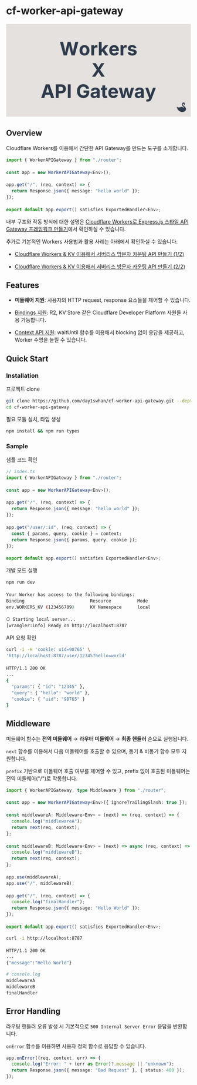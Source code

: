 # cf-worker-api-gateway

![Cover image for cf-worker-api-gateway](./public/cover.webp)

## Overview

Cloudflare Workers를 이용해서 간단한 API Gateway를 만드는 도구를 소개합니다.

```ts
import { WorkerAPIGateway } from "./router";

const app = new WorkerAPIGateway<Env>();

app.get("/", (req, context) => {
  return Response.json({ message: "hello world" });
});

export default app.export() satisfies ExportedHandler<Env>;
```

내부 구조와 작동 방식에 대한 설명은 [Cloudflare Workers로 Express.js 스타일 API Gateway 프레임워크 만들기](https://blog.day1swhan.com/articles/cf-worker-api-gateway)에서 확인하실 수 있습니다.

추가로 기본적인 Workers 사용법과 활용 사례는 아래에서 확인하실 수 있습니다.

- [Cloudflare Workers & KV 이용해서 서버리스 방문자 카운팅 API 만들기 (1/2)](https://blog.day1swhan.com/articles/cloudflare-workers-01)

- [Cloudflare Workers & KV 이용해서 서버리스 방문자 카운팅 API 만들기 (2/2)](https://blog.day1swhan.com/articles/cloudflare-workers-02)

## Features

- **미들웨어 지원**: 사용자의 HTTP request, response 요소들을 제어할 수 있습니다.

- [Bindings 지원](https://developers.cloudflare.com/workers/runtime-apis/bindings/): R2, KV Store 같은 Cloudflare Developer Platform 자원들 사용 가능합니다.

- [Context API 지원](https://developers.cloudflare.com/workers/runtime-apis/context/): waitUntil 함수를 이용해서 blocking 없이 응답을 제공하고, Worker 수명을 늘릴 수 있습니다.

## Quick Start

### Installation

프로젝트 clone

```sh
git clone https://github.com/day1swhan/cf-worker-api-gateway.git --depth=1 && \
cd cf-worker-api-gateway
```

필요 모듈 설치, 타입 생성

```sh
npm install && npm run types
```

### Sample

샘플 코드 확인

```ts
// index.ts
import { WorkerAPIGateway } from "./router";

const app = new WorkerAPIGateway<Env>();

app.get("/", (req, context) => {
  return Response.json({ message: "hello world" });
});

app.get("/user/:id", (req, context) => {
  const { params, query, cookie } = context;
  return Response.json({ params, query, cookie });
});

export default app.export() satisfies ExportedHandler<Env>;
```

개발 모드 실행

```sh
npm run dev

Your Worker has access to the following bindings:
Binding                         Resource          Mode
env.WORKERS_KV (123456789)      KV Namespace      local

⎔ Starting local server...
[wrangler:info] Ready on http://localhost:8787
```

API 요청 확인

```sh
curl -i -H 'cookie: uid=98765' \
'http://localhost:8787/user/12345?hello=world'

HTTP/1.1 200 OK
...
{
  "params": { "id": "12345" },
  "query": { "hello": "world" },
  "cookie": { "uid": "98765" }
}
```

## Middleware

미들웨어 함수는 **전역 미들웨어** → **라우터 미들웨어** → **최종 핸들러** 순으로 실행됩니다.

`next` 함수를 이용해서 다음 미들웨어를 호출할 수 있으며, 동기 & 비동기 함수 모두 지원합니다.

`prefix` 기반으로 미들웨어 호출 여부를 제어할 수 있고, prefix 없이 호출된 미들웨어는 전역 미들웨어("/")로 작동합니다.

```ts
import { WorkerAPIGateway, type Middleware } from "./router";

const app = new WorkerAPIGateway<Env>({ ignoreTrailingSlash: true });

const middlewareA: Middleware<Env> = (next) => (req, context) => {
  console.log("middlewareA");
  return next(req, context);
};

const middlewareB: Middleware<Env> = (next) => async (req, context) => {
  console.log("middlewareB");
  return next(req, context);
};

app.use(middlewareA);
app.use("/", middlewareB);

app.get("/", (req, context) => {
  console.log("finalHandler");
  return Response.json({ message: "Hello World" });
});

export default app.export() satisfies ExportedHandler<Env>;
```

```sh
curl -i http://localhost:8787

HTTP/1.1 200 OK
...
{"message":"Hello World"}
```

```sh
# console.log
middlewareA
middlewareB
finalHandler
```

## Error Handling

라우팅 핸들러 오류 발생 시 기본적으로 `500 Internal Server Error` 응답을 반환합니다.

`onError` 함수를 이용하면 사용자 정의 함수로 응답할 수 있습니다.

```ts
app.onError((req, context, err) => {
  console.log("Error: " + (err as Error)?.message || "unknown");
  return Response.json({ message: "Bad Request" }, { status: 400 });
});
```
